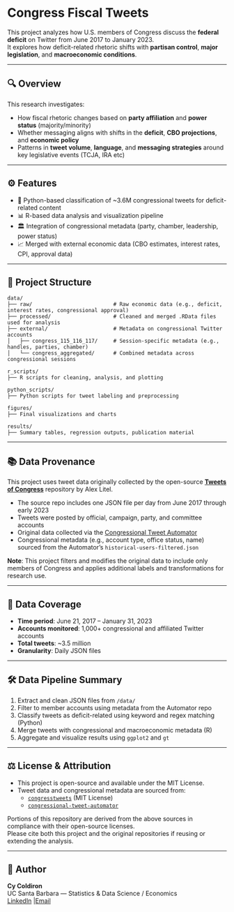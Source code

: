 # Congress Fiscal Tweets

This project analyzes how U.S. members of Congress discuss the **federal deficit** on Twitter from June 2017 to January 2023.  
It explores how deficit-related rhetoric shifts with **partisan control**, **major legislation**, and **macroeconomic conditions**.

---

## 🔍 Overview

This research investigates:

- How fiscal rhetoric changes based on **party affiliation** and **power status** (majority/minority)
- Whether messaging aligns with shifts in the **deficit**, **CBO projections**, and **economic policy**
- Patterns in **tweet volume**, **language**, and **messaging strategies** around key legislative events (TCJA, IRA etc)

---

## ⚙️ Features

- 🐍 Python-based classification of ~3.6M congressional tweets for deficit-related content  
- 📊 R-based data analysis and visualization pipeline  
- 🏛️ Integration of congressional metadata (party, chamber, leadership, power status)  
- 📈 Merged with external economic data (CBO estimates, interest rates, CPI, approval data)

---

## 📁 Project Structure

```text
data/
├── raw/                          # Raw economic data (e.g., deficit, interest rates, congressional approval)
├── processed/                    # Cleaned and merged .RData files used for analysis
├── external/                     # Metadata on congressional Twitter accounts
│   ├── congress_115_116_117/     # Session-specific metadata (e.g., handles, parties, chamber)
│   └── congress_aggregated/      # Combined metadata across congressional sessions

r_scripts/
├── R scripts for cleaning, analysis, and plotting

python_scripts/
├── Python scripts for tweet labeling and preprocessing

figures/
├── Final visualizations and charts

results/
├── Summary tables, regression outputs, publication material
```


---

## 📚 Data Provenance

This project uses tweet data originally collected by the open-source [**Tweets of Congress**](https://github.com/alexlitel/congresstweets) repository by Alex Litel.

- The source repo includes one JSON file per day from June 2017 through early 2023
- Tweets were posted by official, campaign, party, and committee accounts
- Original data collected via the [Congressional Tweet Automator](https://github.com/alexlitel/congressional-tweet-automator)
- Congressional metadata (e.g., account type, office status, name) sourced from the Automator’s `historical-users-filtered.json`

**Note**: This project filters and modifies the original data to include only members of Congress and applies additional labels and transformations for research use.

---

## 📅 Data Coverage

- **Time period**: June 21, 2017 – January 31, 2023  
- **Accounts monitored**: 1,000+ congressional and affiliated Twitter accounts  
- **Total tweets**: ~3.5 million  
- **Granularity**: Daily JSON files  

---

## 🛠️ Data Pipeline Summary

1. Extract and clean JSON files from `/data/`
2. Filter to member accounts using metadata from the Automator repo
3. Classify tweets as deficit-related using keyword and regex matching (Python)
4. Merge tweets with congressional and macroeconomic metadata (R)
5. Aggregate and visualize results using `ggplot2` and `gt`

---

## ⚖️ License & Attribution

- This project is open-source and available under the MIT License.
- Tweet data and congressional metadata are sourced from:
  - [`congresstweets`](https://github.com/alexlitel/congresstweets) (MIT License)
  - [`congressional-tweet-automator`](https://github.com/alexlitel/congressional-tweet-automator)

Portions of this repository are derived from the above sources in compliance with their open-source licenses.  
Please cite both this project and the original repositories if reusing or extending the analysis.

---

## 👤 Author 

**Cy Coldiron**  
UC Santa Barbara — Statistics & Data Science / Economics  
[LinkedIn](https://www.linkedin.com/in/cycoldiron/) |[Email](coldiron@ucsb.edu)


